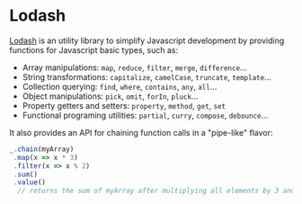 # Lodash

[Lodash](https://lodash.com/docs) is an utility library to simplify Javascript development by providing functions for
Javascript basic types, such as:
- Array manipulations: `map`, `reduce`, `filter`, `merge`, `difference`...
- String transformations: `capitalize`, `camelCase`, `truncate`, `template`...
- Collection querying: `find`, `where`, `contains`, `any`, `all`...
- Object manipulations: `pick`, `omit`, `forIn`, `pluck`...
- Property getters and setters: `property`, `method`, `get`, `set`
- Functional programing utilities: `partial`, `curry`, `compose`, `debounce`...

It also provides an API for chaining function calls in a "pipe-like" flavor:

```js
_.chain(myArray)
 .map(x => x * 3)
 .filter(x => x % 2)
 .sum()
 .value()
  // returns the sum of myArray after multiplying all elements by 3 and rejecting the odd numbers
```
